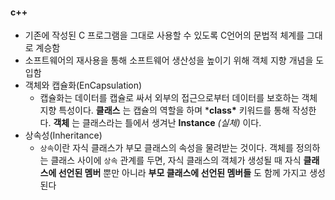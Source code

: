 #### c++

-  기존에 작성된 C 프로그램을 그대로 사용할 수 있도록 C언어의 문법적 체계를 그대로 계승함
- 소프트웨어의 재사용을 통해 소프트웨어 생산성을 높이기 위해 객체 지향 개념을 도입함
- 객체와 캡슐화(EnCapsulation)
  - 캡슐화는 데이터를 캡슐로 싸서 외부의 접근으로부터 데이터를 보호하는 객체 지향 특성이다. **클래스** 는 캡슐의 역할을 하며 ***class\*** 키워드를 통해 작성한다. **객체** 는 클래스라는 틀에서 생겨난 **Instance** *(실체)* 이다.
- 상속성(Inheritance)
  - `상속`이란 자식 클래스가 부모 클래스의 속성을 물려받는 것이다. 객체를 정의하는 클래스 사이에 `상속` 관계를 두면, 자식 클래스의 객체가 생성될 때 자식 **클래스에 선언된 멤버** 뿐만 아니라 **부모 클래스에 선언된 멤버들** 도 함께 가지고 생성된다

